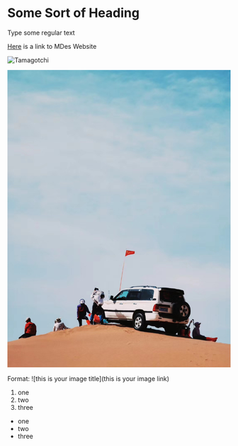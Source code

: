 # Some Sort of Heading

Type some regular text

[Here](https://design.berkeley.edu/mdes-cohort#mdes2024) is a link to MDes Website

![Tamagotchi](https://eu-images.contentstack.com/v3/assets/blt781c383a1983f673/bltd934eb51e7700562/63288babaa855a2a336ba7fc/Tamagochi91622.png)

![randomimg](WechatIMG683.jpeg)

Format:
![this is your image title](this is your image link)

1. one
2. two
3. three

- one
- two
- three

